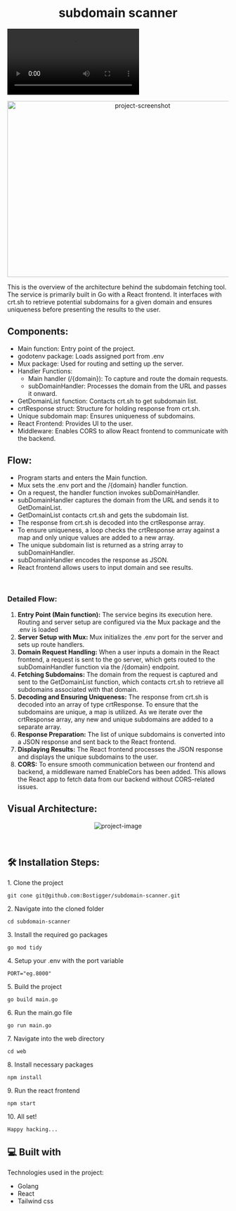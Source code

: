 <h1 align="center" id="title">subdomain scanner</h1>
<video controls autoplay>
        <source src="https://res.cloudinary.com/druwas6ef/video/upload/v1693324436/yv7dj3xucfkr7sirh52c.mp4" type="video/mp4">
        https://res.cloudinary.com/druwas6ef/video/upload/v1693324436/yv7dj3xucfkr7sirh52c.mp4
    </video>
<p align="center"><img src="https://res.cloudinary.com/druwas6ef/image/upload/v1693322324/jhts1nkhvsgi0juhr4y4.png" alt="project-screenshot" width="600" height="400/"></p>
<p id="description">This is the overview of the architecture behind the subdomain fetching tool. The service is primarily built in Go with a React frontend. It interfaces with crt.sh to retrieve potential subdomains for a given domain and ensures uniqueness before presenting the results to the user.</p>  
<h2>Components:</h1>
   <ul>
        <li>Main function: Entry point of the project.</li>
        <li>godotenv package: Loads assigned port from .env</li>
        <li>Mux package: Used for routing and setting up the server.</li>
        <li>Handler Functions:
            <ul>
                <li>Main handler (/{domain}): To capture and route the domain requests.</li>
                <li>subDomainHandler: Processes the domain from the URL and passes it onward.</li>
            </ul>
        </li>
        <li>GetDomainList function: Contacts crt.sh to get subdomain list.</li>
        <li>crtResponse struct: Structure for holding response from crt.sh.</li>
        <li>Unique subdomain map: Ensures uniqueness of subdomains.</li>
        <li>React Frontend: Provides UI to the user.</li>
        <li>Middleware: Enables CORS to allow React frontend to communicate with the backend.</li>
    </ul>

<h2>Flow:</h2>
<ul>
<li>Program starts and enters the Main function.</li>
<li>Mux sets the .env port and the /{domain} handler function.</li>
<li>On a request, the handler function invokes subDomainHandler.</li>
<li>subDomainHandler captures the domain from the URL and sends it to GetDomainList.</li>
<li>GetDomainList contacts crt.sh and gets the subdomain list.</li>
<li>The response from crt.sh is decoded into the crtResponse array.</li>
<li>To ensure uniqueness, a loop checks the crtResponse array against a map and only unique values are added to a new array.</li>
<li>The unique subdomain list is returned as a string array to subDomainHandler.</li>
<li>subDomainHandler encodes the response as JSON.</li>
<li>React frontend allows users to input domain and see results.</li>
</ul>
<br>

### Detailed Flow:


1. **Entry Point (Main function):** The service begins its execution here. Routing and server setup are configured via the Mux package and the .env is loaded
2. **Server Setup with Mux:** Mux initializes the .env port for the server and sets up route handlers.
3. **Domain Request Handling:** When a user inputs a domain in the React frontend, a request is sent to the go server, which gets routed to the subDomainHandler function via the /{domain} endpoint.
4. **Fetching Subdomains:** The domain from the request is captured and sent to the GetDomainList function, which contacts crt.sh to retrieve all subdomains associated with that domain.
5. **Decoding and Ensuring Uniqueness:** The response from crt.sh is decoded into an array of type crtResponse. To ensure that the subdomains are unique, a map is utilized. As we iterate over the crtResponse array, any new and unique subdomains are added to a separate array.
6. **Response Preparation:** The list of unique subdomains is converted into a JSON response and sent back to the React frontend.
7. **Displaying Results:** The React frontend processes the JSON response and displays the unique subdomains to the user.
8. **CORS:** To ensure smooth communication between our frontend and backend, a middleware named EnableCors has been added. This allows the React app to fetch data from our backend without CORS-related issues.
   <br>

<h2>Visual Architecture:</h2>
<p align="center"><img src="https://res.cloudinary.com/druwas6ef/image/upload/v1693321579/h7qq2bbfs33rtvxjtdjv.jpg" alt="project-image"></p>
<br/>

<h2>🛠️ Installation Steps:</h2>

<p>1. Clone the project</p>

```
git cone git@github.com:Bostigger/subdomain-scanner.git
```

<p>2. Navigate into the cloned folder</p>

```
cd subdomain-scanner
```

<p>3. Install the required go packages</p>

```
go mod tidy
```

<p>4. Setup your .env with the port variable</p>

```
PORT="eg.8000"
```

<p>5. Build the project</p>

```
go build main.go
```

<p>6. Run the main.go file</p>

```
go run main.go
```

<p>7. Navigate into the web directory</p>

```
cd web
```

<p>8. Install necessary packages</p>

```
npm install
```

<p>9. Run the react frontend</p>

```
npm start
```

<p>10. All set!</p>

```
Happy hacking...
```

<h2>💻 Built with</h2>

Technologies used in the project:

*   Golang
*   React
*   Tailwind css

